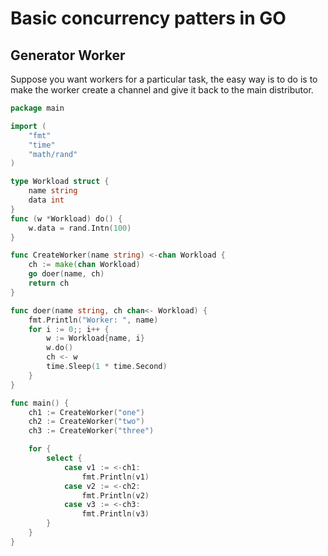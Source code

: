# Basic concurrency patters in GO

## Generator Worker
Suppose you want workers for a particular task, the easy way is to do is to make the worker create a channel and give it back to the main distributor.
```go
package main

import (
    "fmt"
    "time"
    "math/rand"
)

type Workload struct {
    name string
    data int
}
func (w *Workload) do() {
    w.data = rand.Intn(100)
}

func CreateWorker(name string) <-chan Workload {
    ch := make(chan Workload)
    go doer(name, ch)
    return ch
}

func doer(name string, ch chan<- Workload) {
    fmt.Println("Worker: ", name)
    for i := 0;; i++ {
        w := Workload{name, i}
        w.do()
        ch <- w
        time.Sleep(1 * time.Second)
    }
}

func main() {
    ch1 := CreateWorker("one")
    ch2 := CreateWorker("two")
    ch3 := CreateWorker("three")

    for {
        select {
            case v1 := <-ch1:
                fmt.Println(v1)
            case v2 := <-ch2:
                fmt.Println(v2)
            case v3 := <-ch3:
                fmt.Println(v3)
        }
    }
}

```
